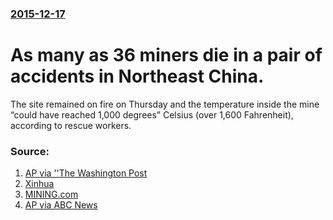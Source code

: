 ### [2015-12-17](/news/2015/12/17/index.md)

# As many as 36 miners die in a pair of accidents in Northeast China. 

The site remained on fire on Thursday and the temperature inside the mine “could have reached 1,000 degrees” Celsius (over 1,600 Fahrenheit), according to rescue workers.


### Source:

1. [AP via ''The Washington Post](https://www.washingtonpost.com/world/asia_pacific/17-die-in-chinese-mine-accident/2015/12/17/1e98a6d2-a52f-11e5-8318-bd8caed8c588_story.html)
2. [Xinhua](http://news.xinhuanet.com/english/2015-12/18/c_134929584.htm)
3. [MINING.com](http://www.mining.com/hope-fades-for-19-trapped-coal-miners-in-china/)
4. [AP via ABC News](http://abcnews.go.com/International/wireStory/17-die-chinese-mine-accident-35832391)
